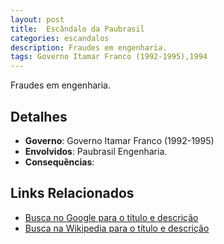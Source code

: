 ```yaml
---
layout: post
title:  Escândalo da Paubrasil
categories: escandalos
description: Fraudes em engenharia.
tags: Governo Itamar Franco (1992-1995),1994
---
```


Fraudes em engenharia.

## Detalhes
- **Governo**: Governo Itamar Franco (1992-1995)
- **Envolvidos**: Paubrasil Engenharia.
- **Consequências**: 

## Links Relacionados
- [Busca no Google para o título e descrição](https://www.google.com/search?q=Esc%C3%A2ndalo%20da%20Paubrasil%20Fraudes%20em%20engenharia.%20Governo%20Itamar%20Franco%20%281992-1995%29)
- [Busca na Wikipedia para o título e descrição](https://en.wikipedia.org/w/index.php?search=Esc%C3%A2ndalo%20da%20Paubrasil%20Fraudes%20em%20engenharia.%20Governo%20Itamar%20Franco%20%281992-1995%29)
